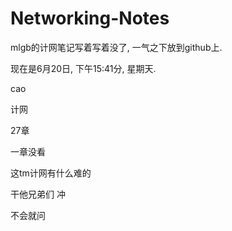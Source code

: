 # Networking-Notes
mlgb的计网笔记写着写着没了, 一气之下放到github上.

现在是6月20日, 下午15:41分, 星期天.

cao

计网

27章

一章没看

这tm计网有什么难的

干他兄弟们 冲

不会就问

